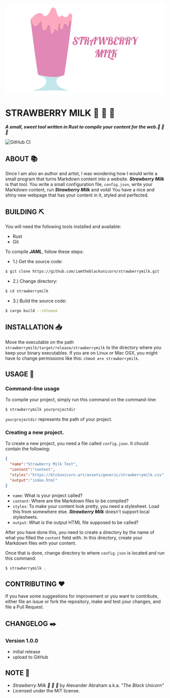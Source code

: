 <p align="center">
 <img src="/assets/banner.png"/>
</p>

# STRAWBERRY MILK :strawberry: :milk_glass: :crab:

***A small, sweet tool written in Rust to compile your content for the web.:strawberry: :milk_glass: :crab:***

![GitHub CI](https://github.com/iamtheblackunicorn/strawberrymilk/actions/workflows/rust.yml/badge.svg)

## ABOUT :books:

Since I am also an author and artist, I was wondering how I would write a small program that turns Markdown content into a website. ***Strawberry Milk*** is that tool. You write a small configuration file, `config.json`, write your Markdown content,
run ***Strawberry Milk*** and voilá! You have a nice and shiny new webpage that has your content in it, styled and perfected.

## BUILDING :pick:

You will need the following tools installed and available:

- Rust
- Git

To compile ***JAML***, follow these steps:

- 1.) Get the source code:
```bash
$ git clone https://github.com/iamtheblackunicorn/strawberrymilk.git
```
- 2.) Change directory:
```bash
$ cd strawberrymilk
```
- 3.) Build the source code:
```bash
$ cargo build --release
```

## INSTALLATION :inbox_tray:

Move the executable on the path `strawberrymilk/target/release/strawberrymilk` to the directory where you keep your binary executables. If you are on Linux or Mac OSX, you might have to change permissions like this: `chmod a+x strawberrymilk`.

## USAGE :hammer:

### Command-line usage

To compile your project, simply run this command on the command-line:

```bash
$ strawberrymilk yourprojectdir
```

`yourprojectdir` represents the path of your project.

### Creating a new project.

To create a new project, you need a file called `config.json`. It chould contain the following:

```JSON
{
  "name":"Strawberry Milk Test",
  "content":"content",
  "styles":"https://blckunicorn.art/assets/generic/strawberrymilk.css",
  "output":"index.html"
}
```

- `name`: What is your project called?
- `content`: Where are the Markdown files to be compiled?
- `styles`: To make your content look pretty, you need a stylesheet. Load this from somewhere else. ***Strawberry Milk*** doesn't support local stylesheets.
- `output`: What is the output HTML file supposed to be called?

After you have done this, you need to create a directory by the name of what you filled the `content` field with.
In this directory, create your Markdown files with your content.

Once that is done, change directory to where `config.json` is located and run this command:

```bash
$ strawberrymilk .
```

## CONTRIBUTING :heart:

If you have some suggestions for improvement or you want to contribute, either file an issue or fork the repository, make and test your changes, and file a Pull Request.

## CHANGELOG :black_nib:

### Version 1.0.0

- initial release
- upload to GitHub

## NOTE :scroll:

- *Strawberry Milk :strawberry: :milk_glass: :crab:* by Alexander Abraham a.k.a. *"The Black Unicorn"*
- Licensed under the MIT license.
